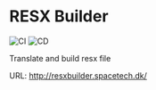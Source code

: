 # RESX Builder

![CI](https://github.com/priebek/resx-builder/workflows/CI/badge.svg)
![CD](https://github.com/priebek/resx-builder/workflows/CD/badge.svg)

Translate and build resx file

URL: http://resxbuilder.spacetech.dk/
